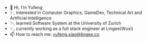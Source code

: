 - 👋 Hi, I’m Yufeng
- ✨, interested in Computer Graphics, GameDev, Technical Art and Artificial Intelligence
- ✨, learned Software System at the University of Zurich
- ✨, currently working as a full stack engineer at Lingee(Wuxi)
- 📫 How to reach me: yufeng.xiao@lingee.co

<!---
YufXiao/YufXiao is a ✨ special ✨ repository because its `README.md` (this file) appears on your GitHub profile.
You can click the Preview link to take a look at your changes.
--->
